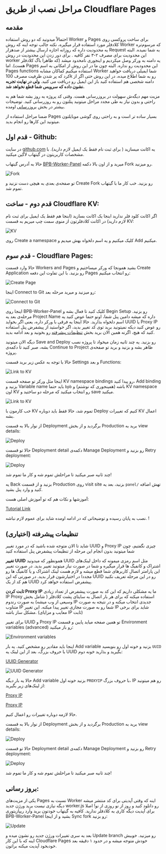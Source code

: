  # مراحل نصب از طریق Cloudflare Pages


## مقدمه

احتمالاً میدونید که دو روش استفاده Worker و Pages برای ساخت پروکسی روی کلادفلر مورد استفاده قرار میگیره، نکته جالب توجه اینه که روش Worker که مرسوم‌تره یه محدودیت داره که روزانه اجازه ارسال بیشتر از صدهزار Request  به شما نمیده. البته این محدودیت برای مصرف ۲-۳ نفر کافیه . برای دور زدن این محدودیت در روش worker  یه دامنه به ورکر وصل میکردیم  و اینجوری نامحدود میشد (که ظاهرا باگ کلادفلر هست). اما Pages این محدودیت رو نداره. البته چون ما در این روش از امکانی به اسم Pages functions استفاده میکنیم  کماکان مشابه Worker شما ایمیلی دریافت خواهید کرد که پر شدن ظرفیت مصرف 100k رو به شما اطلاع میده، در این روش حتی اگر از دامنه شخصی هم استفاده کنید باز این ایمیل رو دریافت می کنید. **ولی در نهایت تجربه نشون داده که سرویس شما قطع نخواهد شد.**

مزیت  مهم دیگه‌ش سهولت در یروزرسانی هست. وقتی کد پروژه به روز بشه شما هم به راحتی و بدون نیاز به طی مجدد مراحل میتونید پنلتون رو به روزرسانی کنید. توضیحات بیشتر در بخش [بروزرسانی](https://github.com/bia-pain-bache/BPB-Worker-Panel/blob/dev/docs/pages_installation_fa.md#%D8%A8%D9%87-%D8%B1%D9%88%D8%B2-%D8%B1%D8%B3%D8%A7%D9%86%DB%8C) اومده.

ضمنا مراحل استفاده از Pages بسیار ساده تر است و به راحتی روی گوشی موبایلتون میتونید این کارها رو انجام بدید.

## قدم اول - Github:
در سایت [github.com](https://github.com)  یه اکانت میسازید  ( برای ثبت نام فقط یک ایمیل لازم دارید). با مشخصات کاربریتون در گیتهاب لاگین میکنید.

حالا به آدرس گیتهاب [BPB-Worker-Panel](https://github.com/bia-pain-bache/BPB-Worker-Panel) میرید و از اون بالا دکمه Fork رو میزنید.

![Fork](assets/images/Frok.png)


تو صفحه‌ی بعدی به هیچی دست نزنید و Create Fork رو بزنید. خب کار ما با گیتهاب تموم شد.


## قدم دوم - ساخت Cloudflare KV:
اگر اکانت کلود فلر ندارید اینجا یک اکانت بسازید (اینجا هم فقط یک ایمیل برای ثبت نام لازم دارید) در اکانت کلادفلرتون از منوی سمت چپ میریم به قسمت KV:

![KV](assets/images/KV-Menu.png)

روی Create a namespace کلیک میکنیم و یه اسم دلخواه بهش میدیم و Add میکنیم.


## قدم سوم - Cloudflare Pages:
حالا وارد قسمت Workers and Pages بشید همونجا که ورکر میساختیم و Create Application رو بزنید. با این تفاوت این دفعه Pages رو انتخاب میکنیم:

![Create Page](assets/images/Create-Pages-1.png)

اینجا Connect to Git رو میزنید و میرید مرحله بعد:

![Connect to Git](assets/images/Connect-Git.png)

اینجا روی BPB-Worker-Panel کلیک کنید تا فعال بشه و Begin Setup رو بزنید. مرحله‌ی بعد یه Project Name داره که میشه دامین پنل شما، اونو حتما عوض کنید یه اسم دلخواه بذارید. حالا اینجا یه فرقی با ورکر داره، یعنی اگر بخواید UUID یا Proxy IP رو عوض کنید دیکه نمیتونید برید توی کد تغییر بدید، اگر خواستید از پیشفرض پنل استفاده کنید که هیچ، اگرنه همین الان برید بخش [تنظیمات پیشرفته](#تنظیمات-پیشرفته-اختیاری) رو بخونید و بعد ادامه بدید.

دیگه الان میتونید Save and Deploy رو بزنید.
یه چند ثانیه زمان میخواد تا پروژه نصب بشه، صبر کنید تا دکمه‌ی Continue to Project ظاهر بشه و بزنید و برید تو صفحه‌ی پروژه.

حالا با توجه به عکس زیر برید قسمت Settings و بعد Functions:

![Link to KV](assets/images/Func-Setting.png)


اینجا مثل ورکر تو صفحه قسمت KV namespace bindings رو پیدا کنید، Add binding بزنید و Variable name باید حتما `bpb` باشه (همینجوری که نوشتم) و KV namespace اون KV رو انتخاب میکنید که مرحله دو ساختید و save میکنید.

![Link to KV](assets/images/KV-link.png)

خب کارمون با KV تموم شد، حالا فقط باید دوباره Deploy کنیم که تغییرات KV اعمال بشه.

از نوار بالا به قسمت Deployment برگردید و از بخش Production برید به view details:

![Deploy](assets/images/Redeploy.png)

حالا تو قسمت Deployment detail دکمه‌ی Manage Deployment رو بزنید و Retry deployment:

![Deploy](assets/images/Redeploy-1.png)

چند ثانیه صبر میکنید تا مراحلش تموم شه و کار ما تموم شد!

یه Back بزنید و از قسمت Production روی visit site بزنید، بعد یه `panel/` تهش اضافه کنید و وارد پنل بشید.

آموزشها و نکات هم که تو آموزش اصلی هست:

[Tutorial Link](configuration_fa.md)

نصب به پایان رسیده و توضیحاتی که در ادامه اومده شاید برای عموم لازم نباشه. !


##  تنظیمات پیشرفته (اختیاری)
شاید تا الان متوجه شده باشید که در مورد تغییر UUID و Proxy IP چیزی نگفتیم، چون شما میتونید بدون انجام این مرحله از تنظیمات پیشفرض پنل استفاده کنید 

**تغییر UUID**
همونطور که میدونید UUID  مثل اسم رمزی میمونه که داخل لینک‌های اشتراک و کانفیگ ها قرار میگیره و شما در صورت نیاز میتونید تغییر بدید. در صورت تغییر این پارامتر اتصال کاربرهای شما قطع میشه  و لازم هست لینک اشتراک و یا کانفیگ ها رو مجددا در اختیارشون قرار بدید. در صورتی که این UUID رو در این مرحله تعریف نکنید هم کد از یک UUID پیشفرض استفاده خواهد کرد.

**ثابت کردن Proxy IP**
ما یه مشکلی داریم که این کد به صورت پیشفرض از تعداد زیادی IP Proxy استفاده میکنه که برای هر بار اتصال به سایتای پشت کلادفلر ( شامل بخش وسیعی از وب میشه) به صورت رندوم IP جدیدی انتخاب میکنه و در نتیجه به صورت متناوب IP شما رو به صورت مجازی تغییر پیدا میکنه. این تغییر IP شاید برای برخی مشکل ساز باشه. (معایب و مزایای IP ثابت)

برای تغییر UUID و Proxy IP 
تو همین صفحه میاید پایین و قسمت Environment variables (advanced) رو باز میکنید:

![Environment variables](assets/images/Env-Var.png)

اینجا باید مقادیر رو مشخص کنید. یه بار Add variable بزنید و خونه اول رو بنویسید `UUID` با حروف بزرگ، بعد از این لینک یه UUID بگیرید و بذارید خونه دوم:

[UUID Generator](https://www.uuidgenerator.net/)

![UUID Generator](assets/images/uuid-generator.png)

حالا یه بار دیگه Add variable بزنید خونه اول `PROXYIP` با حروف بزرگ، IP رو هم میتونید از لینک‌های زیر بگیرید:

[Proxy IP](https://www.nslookup.io/domains/cdn.xn--b6gac.eu.org/dns-records/)

[Proxy IP](https://www.nslookup.io/domains/cdn-all.xn--b6gac.eu.org/dns-records/)

حالا لازمه دوباره تغییرات رو اعمال کنیم.

از نوار بالا به قسمت Deployment برگردید و از بخش Production برید به view details:

![Deploy](assets/images/Redeploy.png)

حالا تو قسمت Deployment detail دکمه‌ی Manage Deployment رو بزنید و Retry deployment:

![Deploy](assets/images/Redeploy-1.png)

چند ثانیه صبر میکنید تا مراحلش تموم شه و کار ما تموم شد!





## بروز رسانی:
یکی از مزیت‌های Pages نسبت به Worker اینه که وقتی آپدیتی برای کد منتشر میشه دیگه نیازی نیست برید ورژن جدید worker.js رو دانلود کنید و روز از نو روزی از نو! اصلا برای آپدیت دیگه کاری به کلادفلر ندارید. کافیه به گیتهاب خودتون برید وارد ریپازیتوری BPB-Worker-Panel بشید و از اینجا Sync fork رو بزنید:

![Update](assets/images/Update.png)

بعد یه سری تغییرات ورژن جدید رو نشون میده و Update branch رو میزنید. خوبیش اینه که با این کار Cloudflare Pages خودش متوجه میشه و در حدود ۱ دقیقه بعد خودبخود آپدیت میکنه براتون.

